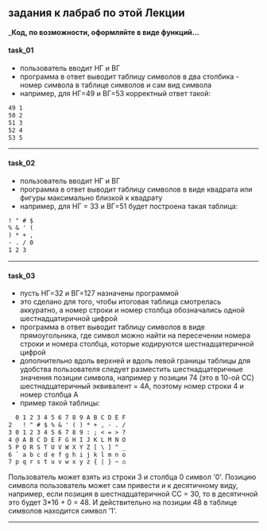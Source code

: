 ## задания к лабраб по этой Лекции  

___Код, по возможности, оформляйте в виде функций...__  

#### task_01  

- пользователь вводит НГ и ВГ  
- программа в ответ выводит таблицу символов в два столбика - номер символа в таблице символов и сам вид символа  
- например, для НГ=49 и ВГ=53 корректный ответ такой:  
```txt
49 1
50 2
51 3
52 4
53 5
```

---  

#### task_02  

- пользователь вводит НГ и ВГ  
- программа в ответ выводит таблицу символов в виде квадрата или фигуры максимально близкой к квадрату  
- например, для НГ = 33 и ВГ=51 будет построена такая таблица:  
```txt
! " # $
% & ' (
) * + ,
- . / 0
1 2 3
```

---  

#### task_03  

- пусть НГ=32 и ВГ=127 назначены программой  
- это сделано для того, чтобы итоговая таблица смотрелась аккуратно, а номер строки и номер столбца обозначались одной шестнадцатиричной цифрой  
- программа в ответ выводит таблицу символов в виде прямоугольника, где символ можно найти на пересечении номера строки и номера столбца, которые кодируются шестнадцатеричной цифрой  
- дополнительно вдоль верхней и вдоль левой границы таблицы для удобства пользователя следует разместить шестнадцатеричные значения позиции символа, например у позиции 74 (это в 10-ой СС) шестнадцатеричный эквивалент = 4A, поэтому номер строки 4 и номер столбца A  
- пример такой таблицы:  
```txt
  0 1 2 3 4 5 6 7 8 9 A B C D E F 
2   ! " # $ % & ' ( ) * + , - . / 
3 0 1 2 3 4 5 6 7 8 9 : ; < = > ? 
4 @ A B C D E F G H I J K L M N O
5 P Q R S T U V W X Y Z [ \ ] ^ _ 
6 ` a b c d e f g h i j k l m n o 
7 p q r s t u v w x y z { | } ~ ⌂ 
```
Пользователь может взять из строки 3 и столбца 0 символ '0'. Позицию символа пользователь может сам привести и к десятичному виду, например, если позиция в шестнадцатеричной СС = 30, то в десятичной это будет 3*16 + 0 = 48. И действительно на позиции 48 в таблице символов находится символ '1'.  

---  
